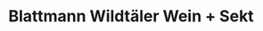 ---
title: "Blattmann Wildtäler Wein + Sekt"
url: /gundelfingen/blattmann-wildtaeler-wein-sekt/
shop: Spirituosen
---